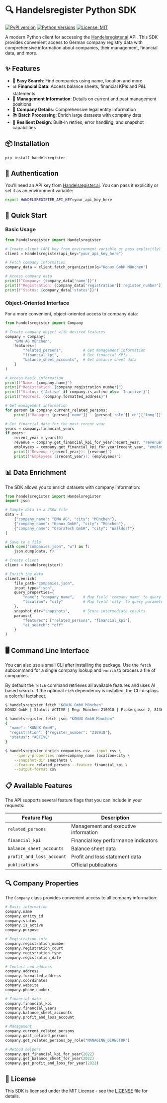 # 🔍 Handelsregister Python SDK

[![PyPI version](https://img.shields.io/pypi/v/handelsregister.svg)](https://pypi.org/project/handelsregister/)
[![Python Versions](https://img.shields.io/pypi/pyversions/handelsregister.svg)](https://pypi.org/project/handelsregister/)
[![License: MIT](https://img.shields.io/badge/License-MIT-yellow.svg)](https://opensource.org/licenses/MIT)

A modern Python client for accessing the [Handelsregister.ai](https://handelsregister.ai) API. This SDK provides convenient access to German company registry data with comprehensive information about companies, their management, financial data, and more.

## ✨ Features

- 🔎 **Easy Search**: Find companies using name, location and more
- 📊 **Financial Data**: Access balance sheets, financial KPIs and P&L statements
- 👥 **Management Information**: Details on current and past management positions
- 📃 **Company Details**: Comprehensive legal entity information
- 📚 **Batch Processing**: Enrich large datasets with company data 
- 🔄 **Resilient Design**: Built-in retries, error handling, and snapshot capabilities

## 📦 Installation

```bash
pip install handelsregister
```

## 🔑 Authentication

You'll need an API key from [Handelsregister.ai](https://handelsregister.ai). You can pass it explicitly or set it as an environment variable:

```bash
export HANDELSREGISTER_API_KEY=your_api_key_here
```

## 🚀 Quick Start

### Basic Usage

```python
from handelsregister import Handelsregister

# Create client (API key from environment variable or pass explicitly)
client = Handelsregister(api_key="your_api_key_here")

# Fetch company information
company_data = client.fetch_organization(q="Konux GmbH München")

# Access company data
print(f"Company: {company_data['name']}")
print(f"Registration: {company_data['registration']['register_number']}")
print(f"Status: {company_data['status']}")
```

### Object-Oriented Interface

For a more convenient, object-oriented access to company data:

```python
from handelsregister import Company

# Create company object with desired features
company = Company(
    "BMW AG München",
    features=[
        "related_persons",         # Get management information
        "financial_kpi",           # Get financial KPIs
        "balance_sheet_accounts",  # Get balance sheet data
    ]
)

# Access basic information
print(f"Name: {company.name}")
print(f"Registration: {company.registration_number}")
print(f"Status: {'Active' if company.is_active else 'Inactive'}")
print(f"Address: {company.formatted_address}")

# Get management information
for person in company.current_related_persons:
    print(f"Manager: {person['name']} - {person['role']['en']['long']}")

# Get financial data for the most recent year
years = company.financial_years
if years:
    recent_year = years[0]
    revenue = company.get_financial_kpi_for_year(recent_year, "revenue")
    employees = company.get_financial_kpi_for_year(recent_year, "employees")
    print(f"Revenue ({recent_year}): {revenue}")
    print(f"Employees ({recent_year}): {employees}")
```

## 📊 Data Enrichment

The SDK allows you to enrich datasets with company information:

```python
from handelsregister import Handelsregister
import json

# Sample data in a JSON file
data = [
    {"company_name": "BMW AG", "city": "München"},
    {"company_name": "Konux GmbH", "city": "München"},
    {"company_name": "OroraTech GmbH", "city": "Walldorf"}
]

# Save to a file
with open("companies.json", "w") as f:
    json.dump(data, f)

# Create client
client = Handelsregister()

# Enrich the data
client.enrich(
    file_path="companies.json",
    input_type="json",
    query_properties={
        "name": "company_name",    # Map field 'company_name' to query parameter 'name'
        "location": "city"         # Map field 'city' to query parameter 'location'
    },
    snapshot_dir="snapshots",      # Store intermediate results
    params={
        "features": ["related_persons", "financial_kpi"],
        "ai_search": "off"
    }
)
```

## 🖥️ Command Line Interface

You can also use a small CLI after installing the package.
Use the `fetch` subcommand for a single company lookup and `enrich` to
process a file of companies.

By default the `fetch` command retrieves all available features and uses AI based search.
If the optional `rich` dependency is installed, the CLI displays a colorful factsheet.

```bash
$ handelsregister fetch "KONUX GmbH München"
KONUX GmbH | Status: ACTIVE | Reg: München 210918 | Flößergasse 2, 81369 München, DEU

$ handelsregister fetch json "KONUX GmbH München"
{
  "name": "KONUX GmbH",
  "registration": {"register_number": "210918"},
  "status": "ACTIVE"
}

$ handelsregister enrich companies.csv --input csv \
    --query-properties name=company_name location=city \
    --snapshot-dir snapshots \
    --feature related_persons --feature financial_kpi \
    --output-format csv
```

## 📋 Available Features

The API supports several feature flags that you can include in your requests:

| Feature Flag | Description |
|--------------|-------------|
| `related_persons` | Management and executive information |
| `financial_kpi` | Financial key performance indicators |
| `balance_sheet_accounts` | Balance sheet data |
| `profit_and_loss_account` | Profit and loss statement data |
| `publications` | Official publications |

## 🔍 Company Properties

The `Company` class provides convenient access to all company information:

```python
# Basic information
company.name
company.entity_id
company.status
company.is_active
company.purpose

# Registration info
company.registration_number
company.registration_court
company.registration_type
company.registration_date

# Contact and address
company.address
company.formatted_address
company.coordinates
company.website
company.phone_number

# Financial data
company.financial_kpi
company.financial_years
company.balance_sheet_accounts
company.profit_and_loss_account

# Management
company.current_related_persons
company.past_related_persons
company.get_related_persons_by_role("MANAGING_DIRECTOR")

# Method helpers
company.get_financial_kpi_for_year(2022)
company.get_balance_sheet_for_year(2022)
company.get_profit_and_loss_for_year(2022)
```

## 📜 License

This SDK is licensed under the MIT License - see the [LICENSE](LICENSE) file for details.
